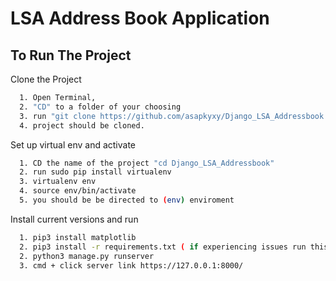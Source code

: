 
# LSA Address Book Application




## To Run The Project

Clone the Project

```bash
  1. Open Terminal, 
  2. "CD" to a folder of your choosing
  3. run "git clone https://github.com/asapkyxy/Django_LSA_Addressbook.git"
  4. project should be cloned.
```

Set up virtual env and activate
```bash
  1. CD the name of the project "cd Django_LSA_Addressbook"
  2. run sudo pip install virtualenv
  3. virtualenv env
  4. source env/bin/activate
  5. you should be be directed to (env) enviroment
```

Install current versions and run
```bash
  1. pip3 install matplotlib
  2. pip3 install -r requirements.txt ( if experiencing issues run this first: pip3 install matplotlib)
  2. python3 manage.py runserver
  3. cmd + click server link https://127.0.0.1:8000/
```

